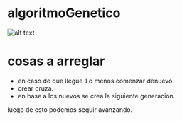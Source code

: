 # algoritmoGenetico


![alt text](https://media.discordapp.net/attachments/690775619277029456/1124843515449454642/image.png "Logo Title Text 1")


# cosas a arreglar

- en caso de que llegue 1 o menos comenzar denuevo.
- crear cruza.
- en base a los nuevos se crea la siguiente generacion.

luego de esto podemos seguir avanzando.